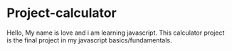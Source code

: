 # Project-calculator
Hello, My name is love and i am learning javascript. This calculator project is the final project in my javascript basics/fundamentals.